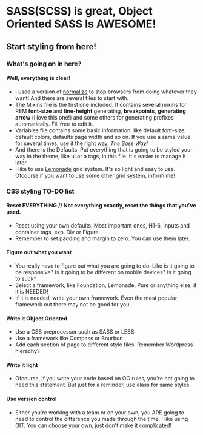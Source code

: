 # SASS(SCSS) is great, Object Oriented SASS Is AWESOME!
## Start styling from here!
### What's going on in here?
#### Well, everything is clear! 
- I used a version of [normalize](https://github.com/kristerkari/normalize.scss) to stop browsers from doing whatever they want! And there are several files to start with.
- The Mixins file is the first one included. It contains several mixins for REM **font-size** and **line-height** generating, **breakpoints**, **generating arrow** (i love this one!) and some others for generating prefixes automatically. Fill free to edit it.
- Variables file contains some basic information, like default font-size, default colors, defaults page width and so on. If you use a same value for several times, use it the right way, *The Sass Way!*
- And there is the Defaults. Put everything that is going to be styled your way in the theme, like ul or a tags, in this file. It's easier to manage it later.
- I like to use [Lemonade](https://github.com/dope/lemonade) grid system. It's so light and easy to use. Ofcourse if you want to use some other grid system, inform me!

### CSS styling TO-DO list

#### Reset EVERYTHING // Not everything exactly, reset the things that you've used.
- Reset using your own defaults. Most important ones, H1-6, Inputs and container tags, exp. Div or Figure.
- Remember to set padding and margin to zero. You can use them later.

#### Figure out what you want
- You really have to figure out what you are going to do. Like is it going to be responsive? Is it going to be different on mobile devices? Is it going to suck?
- Select a framework, like Foundation, Lemonade, Pure or anything else, if it is NEEDED!
- If it is needed, write your own framework. Even the most popular framework out there may not be good for you

#### Write it Object Oriented
- Use a CSS preprocessor such as SASS or LESS
- Use a framework like Compass or Bourbun
- Add each section of page to different style files. Remember Wordpress hierachy?

#### Write it light
- Ofcourse, if you write your code based on OO rules, you're not going to need this statement. But just for a reminder, use class for same styles.

#### Use version control
- Either you're working with a team or on your own, you ARE going to need to control the difference you made through the time. I like using GIT. You can choose your own, just don't make it complicated!
